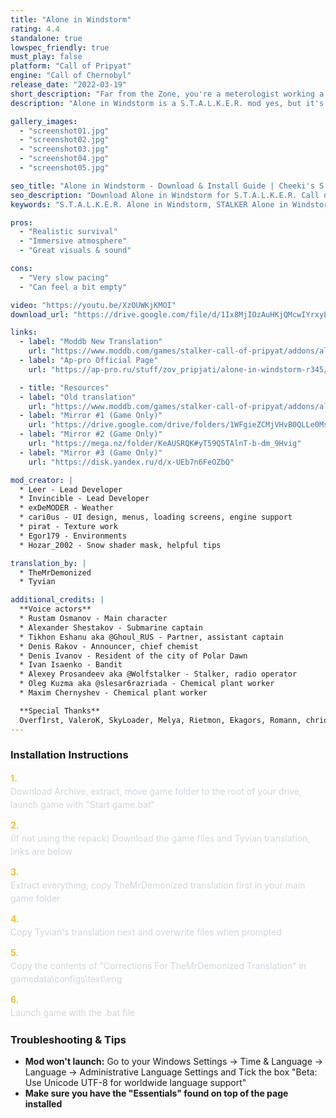 ```yaml
---
title: "Alone in Windstorm"
rating: 4.4
standalone: true
lowspec_friendly: true
must_play: false
platform: "Call of Pripyat"
engine: "Call of Chernobyl"
release_date: "2022-03-19"
short_description: "Far from the Zone, you're a meterologist working a remote weather station in the Arctic. You recently lost all contact with civilization. When your only colleague vanishes trying to fix the radio, you step into the frozen wilderness to find answers."
description: "Alone in Windstorm is a S.T.A.L.K.E.R. mod yes, but it's not your typical S.T.A.L.K.E.R. game. We're far from the Zone here, in a remote weather station lost on Russia's Kola Peninsula. There's no mutants, factions or anomalies. Only the bitter cold and wild animals waitng for their next meal.<br>Cut off from the outside world and running low on supplies, you'll need to find a way out of this freezing world. You'll have to navigate using a hand-drawn map and compass, manage hunger, thirst, cold, craft essential tools, weapons, and hunt and fish to survive.<br>Alone in Windstorm is a beautiful, atmospheric and deeply immersive experience for people who love slow, careful exploration and demanding survival mechanics. A fully voiced, original story that unfolds through letters, recordings, and the remains of a world you're trying to escape."

gallery_images:
  - "screenshot01.jpg"
  - "screenshot02.jpg"
  - "screenshot03.jpg"
  - "screenshot04.jpg"
  - "screenshot05.jpg"

seo_title: "Alone in Windstorm - Download & Install Guide | Cheeki's S.T.A.L.K.E.R. Mods Archive"
seo_description: "Download Alone in Windstorm for S.T.A.L.K.E.R. Call of Pripyat. Complete installation guide, gameplay features, and detailed review on Cheeki's S.T.A.L.K.E.R. Mods Archive"
keywords: "S.T.A.L.K.E.R. Alone in Windstorm, STALKER Alone in Windstorm, S.T.A.L.K.E.R. story mods, STALKER story mods, Call of Pripyat mods, STALKER Call of Pripyat mods, Best STALKER Call of Pripyat mods, best S.T.A.L.K.E.R. mods 2025, best STALKER mods 2025, Alone in Windstorm, best STALKER mod, STALKER Winter Mod, Cheeki Breeki"

pros:
  - "Realistic survival"
  - "Immersive atmosphere"
  - "Great visuals & sound"

cons:
  - "Very slow pacing"
  - "Can feel a bit empty"

video: "https://youtu.be/XzOUWKjKMOI"
download_url: "https://drive.google.com/file/d/1Ix8MjIOzAuHKjQMcwIYrxyLKCg8EK6vN/view?usp=sharing"

links:
  - label: "Moddb New Translation"
    url: "https://www.moddb.com/games/stalker-call-of-pripyat/addons/alone-in-windstorm-complete-english-audio-translation"
  - label: "Ap-pro Official Page"
    url: "https://ap-pro.ru/stuff/zov_pripjati/alone-in-windstorm-r345/"

  - title: "Resources"
  - label: "Old translation"
    url: "https://www.moddb.com/games/stalker-call-of-pripyat/addons/alone-in-windstorm-english-translation"
  - label: "Mirror #1 (Game Only)"
    url: "https://drive.google.com/drive/folders/1WFgieZCMjVHvB0QLLe0MsatjeZVzZepx"
  - label: "Mirror #2 (Game Only)"
    url: "https://mega.nz/folder/KeAUSRQK#yT59Q5TAlnT-b-dm_9Hvig"
  - label: "Mirror #3 (Game Only)"
    url: "https://disk.yandex.ru/d/x-UEb7n6FeOZbQ"

mod_creator: |
  * Leer - Lead Developer
  * Invincible - Lead Developer
  * exDeMODER - Weather
  * cari0us - UI design, menus, loading screens, engine support
  * pirat - Texture work
  * Egor179 - Environments
  * Hozar_2002 - Snow shader mask, helpful tips

translation_by: |
  * TheMrDemonized
  * Tyvian

additional_credits: |
  **Voice actors**
  * Rustam Osmanov - Main character
  * Alexander Shestakov - Submarine captain
  * Tikhon Eshanu aka @Ghoul_RUS - Partner, assistant captain
  * Denis Rakov - Announcer, chief chemist
  * Denis Ivanov - Resident of the city of Polar Dawn
  * Ivan Isaenko - Bandit
  * Alexey Prosandeev aka @Wolfstalker - Stalker, radio operator
  * Oleg Kuzma aka @slesar6razriada - Chemical plant worker
  * Maxim Chernyshev - Chemical plant worker

  **Special Thanks**
  Overf1rst, ValeroK, SkyLoader, Melya, Rietmon, Ekagors, Romann, chriotmao, AziatkaVictor, mortan, SamArt, Rainford, rex44, STRIFER, Vector, Dragomir, Ник, _professor_Sakharov_, Andrey Nepryakhine, Artem Rodionov, Shoker, Ghost_neverbloom, Azetrix, MDT, Vodila, Seakad, ScaarjScout, Feel Fried, LilGabe, Johann, OlleWelder, CrommCruac, 4A Games, GSC Game World
---
```


### Installation Instructions

<div class="space-y-3 mt-4">
  <div class="flex items-start" style="gap: 0.75rem; margin-bottom: 0.75rem;">
    <span style="color: #fbbf24 !important; font-weight: bold; font-size: 0.875rem; flex-shrink: 0; line-height: 1.5; min-width: 1.2rem;">1.</span>
    <div style="flex: 1; line-height: 1.5;">
      <p style="margin: 0; color: #d1d5db;">Download Archive, extract, move game folder to the root of your drive, launch game with "Start game.bat"</p>
    </div>
  </div>

  <div class="flex items-start" style="gap: 0.75rem; margin-bottom: 0.75rem;">
    <span style="color: #fbbf24 !important; font-weight: bold; font-size: 0.875rem; flex-shrink: 0; line-height: 1.5; min-width: 1.2rem;">2.</span>
    <div style="flex: 1; line-height: 1.5;">
      <p style="margin: 0; color: #d1d5db;">(If not using the repack) Download the game files and Tyvian translation, links are below</p>
    </div>
  </div>

  <div class="flex items-start" style="gap: 0.75rem; margin-bottom: 0.75rem;">
    <span style="color: #fbbf24 !important; font-weight: bold; font-size: 0.875rem; flex-shrink: 0; line-height: 1.5; min-width: 1.2rem;">3.</span>
    <div style="flex: 1; line-height: 1.5;">
      <p style="margin: 0; color: #d1d5db;">Extract everything, copy TheMrDemonized translation first in your main game folder</p>
    </div>
  </div>

  <div class="flex items-start" style="gap: 0.75rem; margin-bottom: 0.75rem;">
    <span style="color: #fbbf24 !important; font-weight: bold; font-size: 0.875rem; flex-shrink: 0; line-height: 1.5; min-width: 1.2rem;">4.</span>
    <div style="flex: 1; line-height: 1.5;">
      <p style="margin: 0; color: #d1d5db;">Copy Tyvian's translation next and overwrite files when prompted</p>
    </div>
  </div>

  <div class="flex items-start" style="gap: 0.75rem; margin-bottom: 0.75rem;">
    <span style="color: #fbbf24 !important; font-weight: bold; font-size: 0.875rem; flex-shrink: 0; line-height: 1.5; min-width: 1.2rem;">5.</span>
    <div style="flex: 1; line-height: 1.5;">
      <p style="margin: 0; color: #d1d5db;">Copy the contents of "Corrections For TheMrDemonized Translation" in gamedata\configs\text\eng</p>
    </div>
  </div>

  <div class="flex items-start" style="gap: 0.75rem; margin-bottom: 0;">
    <span style="color: #fbbf24 !important; font-weight: bold; font-size: 0.875rem; flex-shrink: 0; line-height: 1.5; min-width: 1.2rem;">6.</span>
    <div style="flex: 1; line-height: 1.5;">
      <p style="margin: 0; color: #d1d5db;">Launch game with the .bat file</p>
    </div>
  </div>
</div>

### Troubleshooting & Tips

- **Mod won't launch:** Go to your Windows Settings -> Time & Language -> Language -> Administrative Language Settings and Tick the box "Beta: Use Unicode UTF-8 for worldwide language support"
- **Make sure you have the "Essentials" found on top of the page installed**
